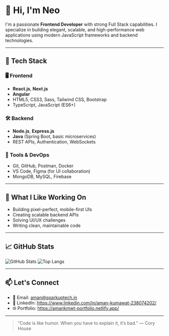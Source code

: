 # 👋 Hi, I'm Neo

I'm a passionate **Frontend Developer** with strong Full Stack capabilities. I specialize in building elegant, scalable, and high-performance web applications using modern JavaScript frameworks and backend technologies.

---

## 🚀 Tech Stack

### 🖥️ Frontend
- **React.js**, **Next.js**
- **Angular**
- HTML5, CSS3, Sass, Tailwind CSS, Bootstrap
- TypeScript, JavaScript (ES6+)

### 🛠 Backend
- **Node.js**, **Express.js**
- **Java** (Spring Boot, basic microservices)
- REST APIs, Authentication, WebSockets

### 🧰 Tools & DevOps
- Git, GitHub, Postman, Docker
- VS Code, Figma (for UI collaboration)
- MongoDB, MySQL, Firebase

---

## 🧩 What I Like Working On
- Building pixel-perfect, mobile-first UIs
- Creating scalable backend APIs
- Solving UI/UX challenges
- Writing clean, maintainable code

---

## 📈 GitHub Stats

![GitHub Stats](https://github-readme-stats.vercel.app/api?username=aman-sparkup&show_icons=true&theme=tokyonight)
![Top Langs](https://github-readme-stats.vercel.app/api/top-langs/?username=aman-sparkup&layout=compact&theme=tokyonight)

---

## 📫 Let's Connect
- 📧 Email: aman@sparkuptech.in
- 💼 LinkedIn: https://www.linkedin.com/in/aman-kumawat-238074202/
- 🌐 Portfolio:  https://amankmwt-portfolio.netlify.app/

---

> “Code is like humor. When you have to explain it, it’s bad.” — Cory House
